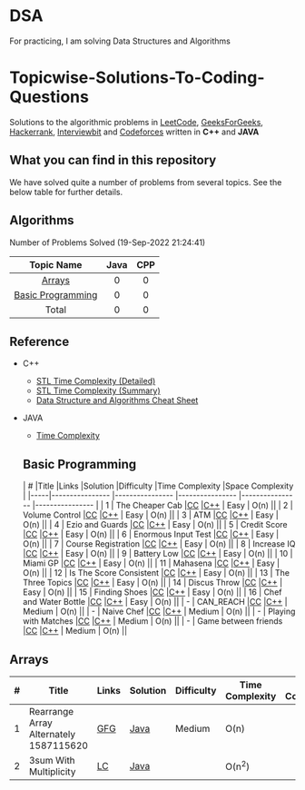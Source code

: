 # DSA
For practicing, I am solving Data Structures and Algorithms

# Topicwise-Solutions-To-Coding-Questions

Solutions to the algorithmic problems in [LeetCode](https://leetcode.com/problemset/algorithms/), [GeeksForGeeks](https://practice.geeksforgeeks.org/explore/?problemType=full&page=1), [Hackerrank](https://www.hackerrank.com/domains/algorithms?filters%5Bstatus%5D%5B%5D=unsolved&badge_type=problem-solving), [Interviewbit](https://www.interviewbit.com/courses/programming/) and [Codeforces](https://codeforces.com/problemset) written in **C++** and **JAVA**

## What you can find in this repository

We have solved quite a number of problems from several topics. See the below table for further details.

## Algorithms

Number of Problems Solved (19-Sep-2022 21:24:41)

| Topic Name | Java | CPP |
| :--------: | :--------: | :--------: |
| [Arrays](https://github.com/om-umrania/DSA/tree/main#arrays) | 0 | 0 |
| [Basic Programming](https://github.com/om-umrania/DSA#basic-programming) | 0 | 0 |
| Total | 0 | 0 |

## Reference

* C++
	* [STL Time Complexity (Detailed)](http://www.cplusplus.com/reference/stl/)
	* [STL Time Complexity (Summary)](http://john-ahlgren.blogspot.com/2013/10/stl-container-performance.html)
	* [Data Structure and Algorithms Cheat Sheet](https://github.com/gibsjose/cpp-cheat-sheet/blob/master/Data%20Structures%20and%20Algorithms.md)
* JAVA
	* [Time Complexity](to-be-updated)

	## Basic Programming

	|  #  |Title            |Links            |Solution         |Difficulty       |Time Complexity  |Space Complexity |
	|-----|---------------- |---------------- |---------------- |---------------- |---------------- |
	|  1  | The Cheaper Cab |[CC](https://www.codechef.com/submit/CABS) |[C++](https://github.com/om-umrania/DSA/blob/main/Basic-1/CC_CABS.c%2B%2B) | Easy | O(n) ||
	|  2  | Volume Control |[CC](https://www.codechef.com/submit/VOLCONTROL) |[C++](https://github.com/om-umrania/DSA/blob/main/1-Programming/CC_VOLCONTROL.cpp) | Easy | O(n) ||
	|  3  | ATM |[CC](https://www.codechef.com/submit/HS08TEST) |[C++](https://github.com/om-umrania/DSA/blob/main/Basic-1/CC_HS08TEST.cpp) | Easy | O(n) ||
	|  4  | Ezio and Guards |[CC](https://www.codechef.com/submit/MANIPULATE) |[C++](https://github.com/om-umrania/DSA/blob/main/1-Programming/CC_MANIPULATE.cpp) | Easy | O(n) ||
	|  5  | Credit Score |[CC](https://www.codechef.com/submit/CREDSCORE) |[C++](https://github.com/om-umrania/DSA/blob/main/Basic-Programming/CC_CREDSCORE.cpp) | Easy | O(n) ||
	|  6  | Enormous Input Test |[CC](https://www.codechef.com/submit/INTEST) |[C++](https://github.com/om-umrania/DSA/blob/main/Basic-Programming/CC_INTEST.cpp) | Easy | O(n) ||
	|  7  | Course Registration |[CC](https://www.codechef.com/submit/COURSEREG) |[C++](https://github.com/om-umrania/DSA/blob/main/Basic-Programming/CC_COURSEREG.cpp) | Easy | O(n) ||
	|  8  | Increase IQ |[CC](https://www.codechef.com/submit/INCRIQ) |[C++](https://github.com/om-umrania/DSA/blob/main/Basic-Programming/CC_INCRIQ.cpp) | Easy | O(n) ||
	|  9  | Battery Low |[CC](https://www.codechef.com/submit/BATTERYLOW) |[C++](https://github.com/om-umrania/DSA/blob/main/Basic-Programming/CC_BATTERYLOW.cpp) | Easy | O(n) ||
	|  10  | Miami GP |[CC](https://www.codechef.com/submit/F1RULE) |[C++](https://github.com/om-umrania/DSA/blob/main/Basic-Programming/CC_F1RULE.cpp) | Easy | O(n) ||
	|  11  | Mahasena |[CC](https://www.codechef.com/submit/AMR15A) |[C++](https://github.com/om-umrania/DSA/blob/main/Basic-Programming/CC_AMR15A.cpp) | Easy | O(n) ||
	|  12  | Is The Score Consistent |[CC](https://www.codechef.com/submit/TRUESCORE) |[C++](https://github.com/om-umrania/DSA/blob/main/Basic-Programming/CC_TRUESCORE.cpp) | Easy | O(n) ||
	|  13  | The Three Topics |[CC](https://www.codechef.com/submit/THREETOPICS) |[C++](https://github.com/om-umrania/DSA/blob/main/Basic-Programming/CC_THREETOPICS.cpp) | Easy | O(n) ||
	|  14  | Discus Throw |[CC](https://www.codechef.com/submit/DISCUS) |[C++](https://github.com/om-umrania/DSA/blob/main/Basic-Programming/CC_DISCUS.cpp) | Easy | O(n) ||
	|  15  | Finding Shoes |[CC](https://www.codechef.com/submit/FINDSHOES) |[C++](https://github.com/om-umrania/DSA/blob/main/Basic-Programming/CC_FINDSHOES.cpp) | Easy | O(n) ||
	|  16  | Chef and Water Bottle |[CC](https://www.codechef.com/submit/CHEFBOTTLE) |[C++](https://github.com/om-umrania/DSA/blob/main/Basic-Programming/CC_CHEFBOTTLE.cpp) | Easy | O(n) ||
	|  -  | CAN_REACH |[CC](https://www.codechef.com/submit/CAN_REACH) |[C++](https://github.com/om-umrania/DSA/blob/main/Basic-Programming/CC_CAN_REACH.cpp) | Medium | O(n) ||
	|  -  | Naive Chef |[CC](https://www.codechef.com/submit/NAICHEF) |[C++](https://github.com/om-umrania/DSA/blob/main/Basic-Programming/NAICHEF.cpp) | Medium | O(n) ||
	|  -  | Playing with Matches |[CC](https://www.codechef.com/submit/MATCHES) |[C++](https://github.com/om-umrania/DSA/blob/main/Basic-Programming/MATCHES.cpp) | Medium | O(n) ||
	|  -  | Game between friends |[CC](https://www.codechef.com/submit/INCRIQ) |[C++](https://github.com/om-umrania/DSA/blob/main/Basic-Programming/CC_FRGAME.cpp) | Medium | O(n) ||

## Arrays

|  #  |Title            |Links            |Solution         |Difficulty       |Time Complexity  |Space Complexity |
|-----|---------------- |---------------- |---------------- |---------------- |---------------- |---------------- |
|  1  |Rearrange Array Alternately 1587115620|[GFG](https://practice.geeksforgeeks.org/problems/-rearrange-array-alternately-1587115620/1) |[Java](./Arrays/AlternativeRearrangement.java) |Medium|O(n)||
|  2  |3sum With Multiplicity|[LC](https://leetcode.com/problems/3sum-with-multiplicity/) |[Java](./Arrays/3SumWithMultiplicity.java) ||O(n<sup>2</sup>)||
